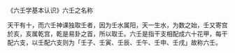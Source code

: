 《六壬学基本认识》六壬之名称

天干有十，而六壬神课独取壬者，因为壬水属阳，天一生水，为数之始，壬又寄宫於亥，亥属乾宫，乾是易卦之首，所以取壬。六壬是指干支相配成六十花甲，每干配六支，以壬配六支则为「壬子、壬寅、壬辰、壬午、壬申、壬戌」故称六壬。

